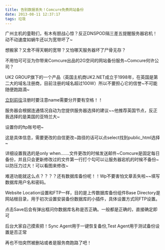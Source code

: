 ```yaml
---
title: 告别数据丢失！Comcure免费网站备份
date: 2013-08-11 12:37:17
tags: 垃圾
---
```

广州主机的童鞋们，有木有胆战心惊？反正DNSPOD隔三差五提醒服务器宕机！动不动速度如蜗牛还以为宽带坏了~

想搬家？又舍不得天朝的宽带？又怕哪天服务器坏了尸骨无存？

不用怕可可豆为你带来Comcure出品的2G空间的网站备份服务~Comcure何许公司？

UK2 GROUP旗下的一个产品（英国主机商UK2.NET成立于1998年，在英国是第二大的域名注册商，目前注册的域名超过100W）所以不要担心它的信誉~不可能随便跑路滴~
<!-- more --> 
[立刻前往](comcure.com)注册时要注意name需要分开要有空格！！

服务器会根据连通情况自动为您提供服务器选择的建议~~他推荐英国节点，反正我选择的是美国的亚特兰大~

设置你的ftp账号吧~

这是具体信息，需要更改的自信更改~路径的话可以点select找到public_html选择~

详细设置我选的是only when.......文件更改的时候发送邮件~Comcure是固定每日备份，并且只会更新修改过的文件第一行打个勾可以让服务器宕机的时候不备份~以防压力过大！可以看图来修改~

难道功能就这么点？？？？还有数据库备份呢！！Wp不要害怕文章丢失啦~~填写数据库用户名和密码。

Website Location设置和FTP一样，目的是上传数据库备份组件Base Directory是网站根目录，用于初次设置安装备份数据库的小插件，具体设置方式同FTP设置。

点击Save后会有弹出框问你数据库名称是否正确。一般都是正确的，直接确定即可

后台大家自己摸索把！Sync Agent用于一键恢复备份,Test Agent用于测试备份设置是否正常

再也不怕突然被删站或者是服务商跑路了吧！